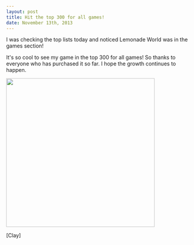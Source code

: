 ```yaml
---
layout: post
title: Hit the top 300 for all games!
date: November 13th, 2013
---
```


I was checking the top lists today and noticed Lemonade World was in the games section!

It's so cool to see my game in the top 300 for all games! So thanks to everyone who has purchased it so far. I hope the growth continues to happen.

<img src="{{ site.url }}/img/top_games.png" height=400 />

[Clay]